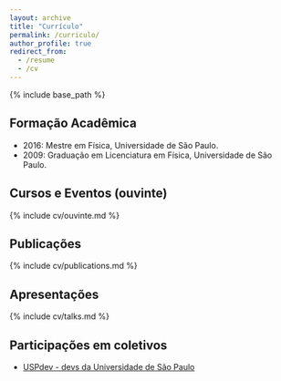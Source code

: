 ```yaml
---
layout: archive
title: "Currículo"
permalink: /curriculo/
author_profile: true
redirect_from:
  - /resume
  - /cv
---
```


{% include base_path %}

<ul id="toc"></ul>

## Formação Acadêmica

<ul>
  <li> 2016: Mestre em Física, Universidade de São Paulo.
    <a href="http://www.teses.usp.br/teses/disponiveis/43/43134/tde-20072016-161023/publico/mestradoThiagoGomesVerissimo2016IFUSP.pdf"><i class="fa fa-file-pdf"></i></a>
  </li>
  <li>
    2009: Graduação em Licenciatura em Física, Universidade de São Paulo.
  </li>
</ul>

## Cursos e Eventos (ouvinte)

{% include cv/ouvinte.md %}

## Publicações

{% include cv/publications.md %}

## Apresentações

{% include cv/talks.md %}

## Participações em coletivos

<ul>
  <li> <a href="https://uspdev.github.io">USPdev - devs da Universidade de São Paulo</a> </li>
</ul>
